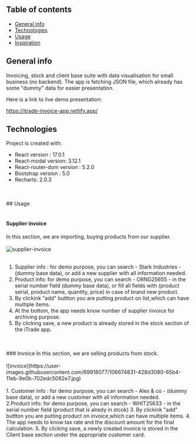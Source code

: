 ## Table of contents
* [General info](#general-info)
* [Technologies](#technologies)
* [Usage](#Usage)
* [Inspiration](#Inspiration)

## General info
Invoicing, stock and client base suite with data visualisation for small business (no backend). 
The app is fetching JSON file, which already has some "dummy" data for easier presentation.

Here is a link to live demo presentation: 

https://itrade-invoice-app.netlify.app/

## Technologies
Project is created with:
* React version : 17.0.1
* React-modal version: 3.12.1
* React-router-dom version : 5.2.0
* Bootstrap version : 5.0
* Recharts: 2.0.3
<br/>
<br/>
## Usage
<br/>
<br/>

#### Supplier invoice
In this section, we are importing, buying products from our supplier.
<br/>
<br/>
![supplier-invoice](https://user-images.githubusercontent.com/69918077/106674857-4d47c580-65b4-11eb-9849-ae5d71f6f423.jpg)
<br/>
<br/>
1. Supplier info : for demo purpose, you can search - Stark Industries - (dummy base data), or add a new supplier with all information needed. 
2. Product info: for demo purpose, you can search - ORNG25655 - in the serial number field (dummy base data), or fill all fields with (product serial, product name, quantity, price) in case of brand new product.
3. By clickink "add" buttton you are putting product on list,which can have multiple items.
4. At the bottom, the app needs know number of supplier invoice for archiving purpose.
5. By clicking save, a new product is already stored in the stock section of the iTrade app.
<br/>
<br/>
### Invoice
In this section, we are selling products from stock.
<br/>
<br/>
![invoice](https://user-images.githubusercontent.com/69918077/106674831-428d3080-65b4-11eb-9e0b-702edc5082e7.jpg)
<br/>
<br/>
1. Customer info : for demo purpose, you can search - Alex & co - (dummy base data), or add a new customer with all information needed. <br/>
2.Product info: for demo purpose, you can search - WHIT25633 - in the serial number field (product that is alredy in stcok)
3. By clickink "add" buttton you are putting product on invoice,which can have multiple items.
4. The app needs to know  tax rate and the discount amount for the final calculation.
5. By clicking save, a newly created invoice is stored in the Client base section under the appropriate customer card.

 


	

















